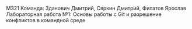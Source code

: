 М321
Команда: Зданович Дмитрий, Сяркин Дмитрий, Филатов Ярослав
Лабораторная работа №1: Основы работы с Git и разрешение конфликтов в командной среде
